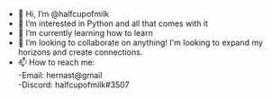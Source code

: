 - 👋 Hi, I’m @halfcupofmilk
- 👀 I’m interested in Python and all that comes with it
- 🌱 I’m currently learning how to learn
- 💞️ I’m looking to collaborate on anything! I'm looking to expand my horizons and create connections.
- 📫 How to reach me:              
-Email: hernast@gmail      
-Discord: halfcupofmilk#3507

<!---
halfcupofmilk/halfcupofmilk is a ✨ special ✨ repository because its `README.md` (this file) appears on your GitHub profile.
You can click the Preview link to take a look at your changes.
--->
